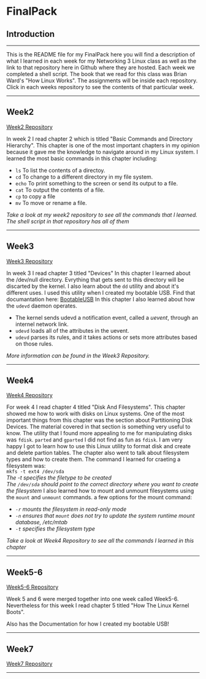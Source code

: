 # FinalPack

## Introduction


***

This is the README file for my FinalPack here you will find a description of what I learned in each week for
my Networking 3 Linux class as well as the link to that repository here in Github where they are hosted.
Each week we completed a shell script. The book that we read for this class was Brian Ward's
"How Linux Works". The assignments will be inside each repository. Click in each weeks repository to see the contents of that 
particular week.

***


## Week2

[Week2 Repository](https://github.com/RonyValle/week2)

In week 2 I read chapter 2 which is titled "Basic Commands and Directory Hierarchy". This chapter is one of the most important 
chapters in my opinion because it gave me the knowledge to navigate around in my Linux system. I learned the most basic 
commands in this chapter including:
* `ls` To list the contents of a directoy.
* `cd` To change to a different directory in my file system.
* `echo` To print something to the screen or send its output to a file.
* `cat` To output the contents of a file.
* `cp` to copy a file
* `mv` To move or rename a file. 

*Take a look at my week2 repository to see all the commands that I learned. The shell script in that repository has all of them*

***


## Week3

[Week3 Repository](https://github.com/RonyValle/Week3)

In week 3 I read chapter 3 titled "Devices" In this chapter I learned about the /dev/null directory. Evrything that gets sent
to this directory will be discarted by the kernel. I also learn about the `dd` utility and about it's different uses. I used this utility when I created my bootable USB. Find that documantation here: [BootableUSB](
https://github.com/RonyValle/Week5-6/blob/master/Bootable_USB.md)
In this chapter I also learned about how the `udevd` daemon operates.
* The kernel sends udevd a notification event, called a *uevent*, through an internel network link.
* `udevd` loads all of the attributes in the uevent.
* `udevd` parses its rules, and it takes actions or sets more attributes based on those rules. 

*More information can be found in the Week3 Repository.*

***


## Week4

[Week4 Repository](https://github.com/RonyValle/Week4)

For week 4 I read chapter 4 titled "Disk And Filesystems". This chapter showed me how to work with disks on Linux systems.
One of the most important things from this chapter was the section about Partitioning Disk Devices. The material covered in
that section is something very useful to know. The utility that I found more appealing to me for manipulating disks was `fdisk`.
`parted` and `gparted` I did not find as fun as `fdisk`. I am very happy I got to learn how to use this Linux utility to format 
disk and create and delete partion tables. The chapter also went to talk about filesystem types and how to create them. 
The command I learned for craeting a filesystem was: </br>
`mkfs -t ext4 /dev/sda` </br>
*The -t specifies the filetype to be created* </br>
*The `/dev/sda` should point to the correct directory where you want to create the filesystem*
I also learned how to mount and unmount filesystems using the `mount` and `unmount` commands. 
a few options for the mount command:</br>
* *`-r` mounts the filesystem in read-only mode*
* *`-n` ensures that `mount` does not try to update the system runtime mount database, /etc/mtab*
* *`-t` specifies the filesystem type*

*Take a look at Week4 Repository to see all the commands I learned in this chapter*

***


## Week5-6

[Week5-6 Repository](https://github.com/RonyValle/Week5-6)

Week 5 and 6 were merged together into one week called Week5-6. Nevertheless for this week I read chapter 5 titled 
"How The Linux Kernel Boots". 


Also has the Documentation for how I created my bootable USB!



***

## Week7
[Week7 Repository]()
***


